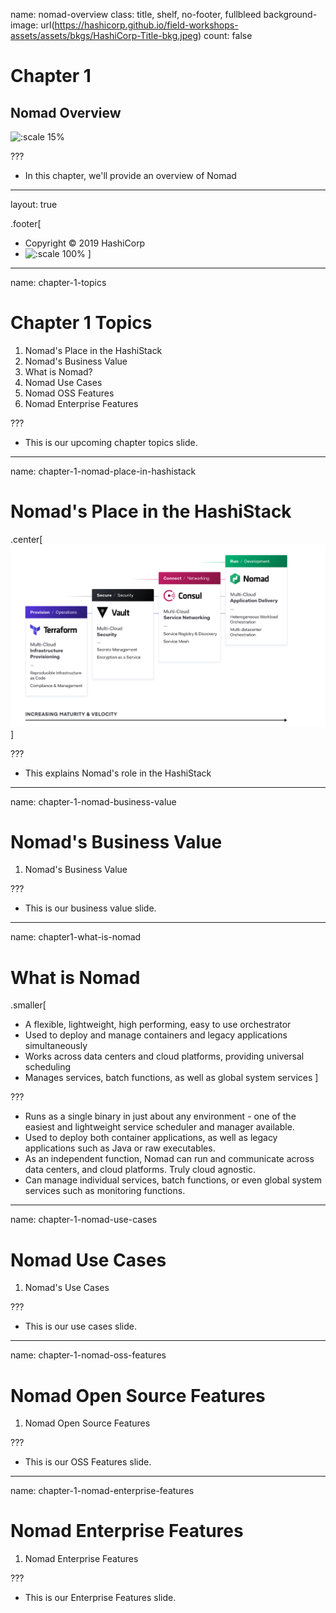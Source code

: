 name: nomad-overview
class: title, shelf, no-footer, fullbleed
background-image: url(https://hashicorp.github.io/field-workshops-assets/assets/bkgs/HashiCorp-Title-bkg.jpeg)
count: false

# Chapter 1
## Nomad Overview

![:scale 15%](https://hashicorp.github.io/field-workshops-assets/assets/logos/logo_nomad.png)

???
* In this chapter, we'll provide an overview of Nomad

---
layout: true

.footer[
- Copyright © 2019 HashiCorp
- ![:scale 100%](https://hashicorp.github.io/field-workshops-assets/assets/logos/HashiCorp_Icon_Black.svg)
]

---
name: chapter-1-topics
# Chapter 1 Topics

1. Nomad's Place in the HashiStack
1. Nomad's Business Value
1. What is Nomad?
1. Nomad Use Cases
1. Nomad OSS Features
1. Nomad Enterprise Features


???
* This is our upcoming chapter topics slide.

---
name: chapter-1-nomad-place-in-hashistack
# Nomad's Place in the HashiStack

.center[![:scale 100%](images/Nomad_HashiStack_Velocity.png)]

???
* This explains Nomad's role in the HashiStack

---
name: chapter-1-nomad-business-value
# Nomad's Business Value

1. Nomad's Business Value

???
* This is our business value slide.

---
name:  chapter1-what-is-nomad
# What is Nomad
.smaller[
* A flexible, lightweight, high performing, easy to use orchestrator
* Used to deploy and manage containers and legacy applications simultaneously
* Works across data centers and cloud platforms, providing universal scheduling
* Manages services, batch functions, as well as global system services
]

???
- Runs as a single binary in just about any environment - one of the easiest and lightweight service scheduler and manager available.
-  Used to deploy both container applications, as well as legacy applications such as Java or raw executables.
-  As an independent function, Nomad can run and communicate across data centers, and cloud platforms.  Truly cloud agnostic.
-  Can manage individual services, batch functions, or even global system services such as monitoring functions.

---
name: chapter-1-nomad-use-cases
# Nomad Use Cases

1. Nomad's Use Cases

???
* This is our use cases slide.

---
name: chapter-1-nomad-oss-features
# Nomad Open Source Features

1. Nomad Open Source Features

???
* This is our OSS Features slide.

---
name: chapter-1-nomad-enterprise-features
# Nomad Enterprise Features

1. Nomad Enterprise Features

???
* This is our Enterprise Features slide.
